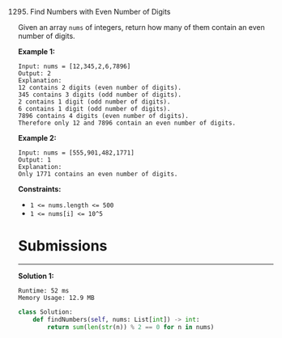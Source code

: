 1295. Find Numbers with Even Number of Digits

Given an array `nums` of integers, return how many of them contain an even number of digits.
 

**Example 1:**
```
Input: nums = [12,345,2,6,7896]
Output: 2
Explanation: 
12 contains 2 digits (even number of digits). 
345 contains 3 digits (odd number of digits). 
2 contains 1 digit (odd number of digits). 
6 contains 1 digit (odd number of digits). 
7896 contains 4 digits (even number of digits). 
Therefore only 12 and 7896 contain an even number of digits.
```

**Example 2:**
```
Input: nums = [555,901,482,1771]
Output: 1 
Explanation: 
Only 1771 contains an even number of digits.
```

**Constraints:**

* `1 <= nums.length <= 500`
* `1 <= nums[i] <= 10^5`

# Submissions
---
**Solution 1:**
```
Runtime: 52 ms
Memory Usage: 12.9 MB
```
```python
class Solution:
    def findNumbers(self, nums: List[int]) -> int:
        return sum(len(str(n)) % 2 == 0 for n in nums)
```